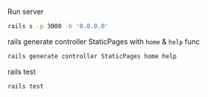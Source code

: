 Run server

```bash
rails s -p 3000 -b '0.0.0.0'
```

rails generate controller StaticPages with `home` & `help` func

```bash
rails generate controller StaticPages home help
```

rails test

```bash
rails test
```
